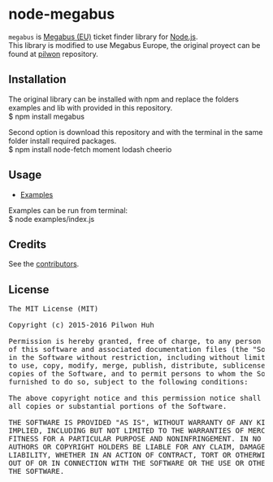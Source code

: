 
# node-megabus

`megabus` is [Megabus (EU)](http://uk.megabus.com/) ticket finder library for [Node.js](http://nodejs.org/).  
This library is modified to use Megabus Europe, the original proyect can be found at [pilwon](https://github.com/pilwon/node-megabus) repository.


## Installation
The original library can be installed with npm and replace the folders examples and lib with provided in this repository.  
    $ npm install megabus

Second option is download this repository and with the terminal in the same folder install required packages.  
    $ npm install node-fetch moment lodash cheerio

## Usage

* [Examples](https://github.com/brincowale/node-megabus/tree/master/examples)

Examples can be run from terminal:  
    $ node examples/index.js

## Credits

  See the [contributors](https://github.com/brincowale/node-megabus/graphs/contributors).


## License

<pre>
The MIT License (MIT)

Copyright (c) 2015-2016 Pilwon Huh

Permission is hereby granted, free of charge, to any person obtaining a copy
of this software and associated documentation files (the "Software"), to deal
in the Software without restriction, including without limitation the rights
to use, copy, modify, merge, publish, distribute, sublicense, and/or sell
copies of the Software, and to permit persons to whom the Software is
furnished to do so, subject to the following conditions:

The above copyright notice and this permission notice shall be included in
all copies or substantial portions of the Software.

THE SOFTWARE IS PROVIDED "AS IS", WITHOUT WARRANTY OF ANY KIND, EXPRESS OR
IMPLIED, INCLUDING BUT NOT LIMITED TO THE WARRANTIES OF MERCHANTABILITY,
FITNESS FOR A PARTICULAR PURPOSE AND NONINFRINGEMENT. IN NO EVENT SHALL THE
AUTHORS OR COPYRIGHT HOLDERS BE LIABLE FOR ANY CLAIM, DAMAGES OR OTHER
LIABILITY, WHETHER IN AN ACTION OF CONTRACT, TORT OR OTHERWISE, ARISING FROM,
OUT OF OR IN CONNECTION WITH THE SOFTWARE OR THE USE OR OTHER DEALINGS IN
THE SOFTWARE.
</pre>
